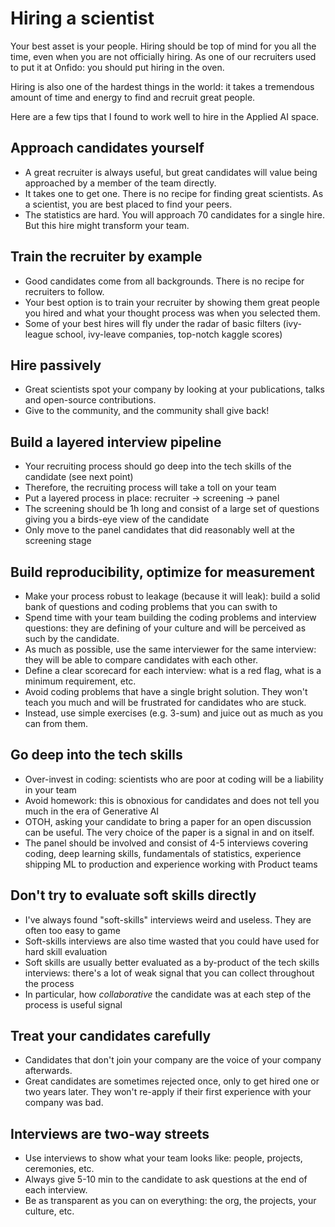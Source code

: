 # Hiring a scientist

Your best asset is your people. Hiring should be top of mind for you all the time, even when you are not officially hiring. As one of our recruiters used to put it at Onfido: you should put hiring in the oven.

Hiring is also one of the hardest things in the world: it takes a tremendous amount of time and energy to find and recruit great people.

Here are a few tips that I found to work well to hire in the Applied AI space.

## Approach candidates yourself
- A great recruiter is always useful, but great candidates will value being approached by a member of the team directly.
- It takes one to get one. There is no recipe for finding great scientists.  As a scientist, you are best placed to find your peers.
- The statistics are hard. You will approach 70 candidates for a single hire.  But this hire might transform your team.

## Train the recruiter by example
- Good candidates come from all backgrounds. There is no recipe for recruiters to follow.
- Your best option is to train your recruiter by showing them great people you hired and what your thought process was when you selected them.
- Some of your best hires will fly under the radar of basic filters (ivy-league school, ivy-leave companies, top-notch kaggle scores)

## Hire passively
- Great scientists spot your company by looking at your publications, talks and open-source contributions.
- Give to the community, and the community shall give back!

## Build a layered interview pipeline
- Your recruiting process should go deep into the tech skills of the candidate (see next point)
- Therefore, the recruiting process will take a toll on your team
- Put a layered process in place: recruiter -> screening -> panel
- The screening should be 1h long and consist of a large set of questions giving you a birds-eye view of the candidate
- Only move to the panel candidates that did reasonably well at the screening stage

## Build reproducibility, optimize for measurement
- Make your process robust to leakage (because it will leak): build a solid bank of questions and coding problems that you can swith to
- Spend time with your team building the coding problems and interview questions: they are defining of your culture and will be perceived as such by the candidate.
- As much as possible, use the same interviewer for the same interview: they will be able to compare candidates with each other.
- Define a clear scorecard for each interview: what is a red flag, what is a minimum requirement, etc.
- Avoid coding problems that have a single bright solution. They won't teach you much and will be frustrated for candidates who are stuck. 
- Instead, use simple exercises (e.g. 3-sum) and juice out as much as you can from them.

## Go deep into the tech skills
- Over-invest in coding: scientists who are poor at coding will be a liability in your team
- Avoid homework: this is obnoxious for candidates and does not tell you much in the era of Generative AI
- OTOH, asking your candidate to bring a paper for an open discussion can be useful. The very choice of the paper is a signal in and on itself.
- The panel should be involved and consist of 4-5 interviews covering coding, deep learning skills, fundamentals of statistics, experience shipping ML to production and experience working with Product teams

## Don't try to evaluate soft skills directly
- I've always found "soft-skills" interviews weird and useless.  They are often too easy to game
- Soft-skills interviews are also time wasted that you could have used for hard skill evaluation
- Soft skills are usually better evaluated as a by-product of the tech skills interviews: there's a lot of weak signal that you can collect throughout the process
- In particular, how *collaborative* the candidate was at each step of the process is useful signal

## Treat your candidates carefully
- Candidates that don't join your company are the voice of your company afterwards.
- Great candidates are sometimes rejected once, only to get hired one or two years later.  They won't re-apply if their first experience with your company was bad.

## Interviews are two-way streets
- Use interviews to show what your team looks like: people, projects, ceremonies, etc.
- Always give 5-10 min to the candidate to ask questions at the end of each interview.
- Be as transparent as you can on everything: the org, the projects, your culture, etc.